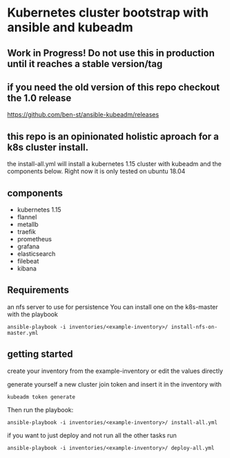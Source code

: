 # Kubernetes cluster bootstrap with ansible and kubeadm

## Work in Progress! Do not use this in production until it reaches a stable version/tag

## if you need the old version of this repo checkout the 1.0 release

https://github.com/ben-st/ansible-kubeadm/releases

## this repo is an opinionated holistic aproach for a k8s cluster install.

the install-all.yml will install a kubernetes 1.15 cluster with kubeadm and the components below.
Right now it is only tested on ubuntu 18.04

## components

- kubernetes 1.15
- flannel
- metallb
- traefik
- prometheus
- grafana
- elasticsearch
- filebeat
- kibana

## Requirements

an nfs server to use for persistence
You can install one on the k8s-master with the playbook

`ansible-playbook -i inventories/<example-inventory>/ install-nfs-on-master.yml`


## getting started

create your inventory from the example-inventory or edit the values directly

generate yourself a new cluster join token and insert it in the inventory with

`kubeadm token generate`

Then run the playbook:

`ansible-playbook -i inventories/<example-inventory>/ install-all.yml`

if you want to just deploy and not run all the other tasks run

`ansible-playbook -i inventories/<example-inventory>/ deploy-all.yml`
